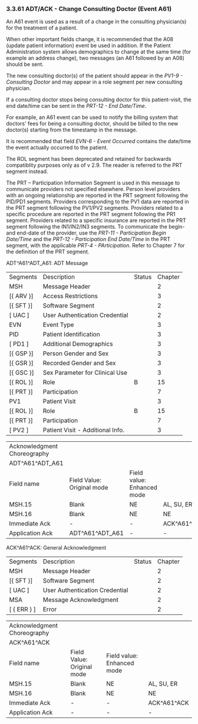 ### 3.3.61 ADT/ACK - Change Consulting Doctor (Event A61)

An A61 event is used as a result of a change in the consulting physician(s) for the treatment of a patient.

When other important fields change, it is recommended that the A08 (update patient information) event be used in addition. If the Patient Administration system allows demographics to change at the same time (for example an address change), two messages (an A61 followed by an A08) should be sent.

The new consulting doctor(s) of the patient should appear in the _PV1-9 - Consulting Doctor_ and may appear in a role segment per new consulting physician.

If a consulting doctor stops being consulting doctor for this patient-visit, the end date/time can be sent in the _PRT-12 - End Date/Time_.

For example, an A61 event can be used to notify the billing system that doctors' fees for being a consulting doctor, should be billed to the new doctor(s) starting from the timestamp in the message.

It is recommended that field _EVN-6 - Event Occurred_ contains the date/time the event actually occurred to the patient.

The ROL segment has been deprecated and retained for backwards compatiblity purposes only as of v 2.9. The reader is referred to the PRT segment instead.

The PRT – Participation Information Segment is used in this message to communicate providers not specified elsewhere. Person level providers with an ongoing relationship are reported in the PRT segment following the PID/PD1 segments. Providers corresponding to the PV1 data are reported in the PRT segment following the PV1/PV2 segments. Providers related to a specific procedure are reported in the PRT segment following the PR1 segment. Providers related to a specific insurance are reported in the PRT segment following the IN1/IN2/IN3 segments. To communicate the begin- and end-date of the provider, use the _PRT-11 - Participation Begin Date/Time_ and the _PRT-12 - Participation End Date/Time_ in the PRT segment, with the applicable _PRT-4 - PArticipation_. Refer to Chapter 7 for the definition of the PRT segment.

ADT^A61^ADT_A61: ADT Message

|     |     |     |     |
| --- | --- | --- | --- |
| Segments | Description | Status | Chapter |
| MSH | Message Header |  | 2 |
| [\{ ARV }] | Access Restrictions |  | 3 |
| [\{ SFT }] | Software Segment |  | 2 |
| [ UAC ] | User Authentication Credential |  | 2 |
| EVN | Event Type |  | 3 |
| PID | Patient Identification |  | 3 |
| [ PD1 ] | Additional Demographics |  | 3 |
| [\{ GSP }] | Person Gender and Sex |  | 3 |
| [\{ GSR }] | Recorded Gender and Sex |  | 3 |
| [\{ GSC }] | Sex Parameter for Clinical Use |  | 3 |
| [\{ ROL }] | Role | B | 15 |
| [\{ PRT }] | Participation |  | 7 |
| PV1 | Patient Visit |  | 3 |
| [\{ ROL }] | Role | B | 15 |
| [\{ PRT }] | Participation |  | 7 |
| [ PV2 ] | Patient Visit - Additional Info. |  | 3 |

|     |     |     |     |     |     |
| --- | --- | --- | --- | --- | --- |
| Acknowledgment Choreography |  |  |  |  |  |
| ADT^A61^ADT_A61 |  |  |  |  |  |
| Field name | Field Value: Original mode | Field value: Enhanced mode |  |  |  |
| MSH.15 | Blank | NE | AL, SU, ER | NE | AL, SU, ER |
| MSH.16 | Blank | NE | NE | AL, SU, ER | AL, SU, ER |
| Immediate Ack | - | - | ACK^A61^ACK | - | ACK^A61^ACK |
| Application Ack | ADT^A61^ADT_A61 | - | - | ACK^A61^ACK | ACK^A61^ACK |

ACK^A61^ACK: General Acknowledgment

|     |     |     |     |
| --- | --- | --- | --- |
| Segments | Description | Status | Chapter |
| MSH | Message Header |  | 2 |
| [\{ SFT }] | Software Segment |  | 2 |
| [ UAC ] | User Authentication Credential |  | 2 |
| MSA | Message Acknowledgment |  | 2 |
| [ \{ ERR } ] | Error |  | 2 |

|     |     |     |     |
| --- | --- | --- | --- |
| Acknowledgment Choreography |  |  |  |
| ACK^A61^ACK |  |  |  |
| Field name | Field Value: Original mode | Field value: Enhanced mode |  |
| MSH.15 | Blank | NE | AL, SU, ER |
| MSH.16 | Blank | NE | NE |
| Immediate Ack | - | - | ACK^A61^ACK |
| Application Ack | - | - | - |
